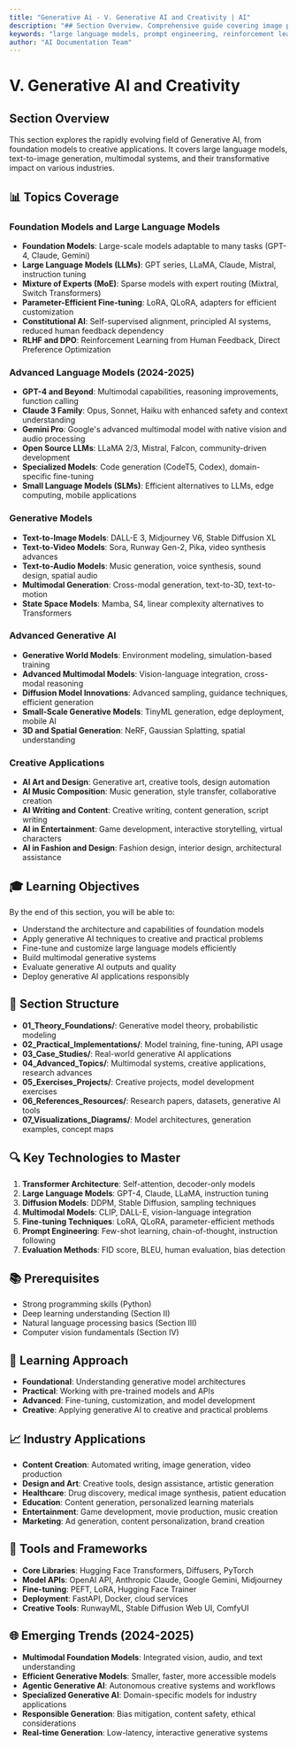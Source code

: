 ```yaml
---
title: "Generative Ai - V. Generative AI and Creativity | AI"
description: "## Section Overview. Comprehensive guide covering image processing, object detection, gradient descent, language models, reinforcement learning. Part of AI d..."
keywords: "large language models, prompt engineering, reinforcement learning, image processing, object detection, gradient descent, artificial intelligence, machine learning, AI documentation"
author: "AI Documentation Team"
---
```


# V. Generative AI and Creativity

## Section Overview
This section explores the rapidly evolving field of Generative AI, from foundation models to creative applications. It covers large language models, text-to-image generation, multimodal systems, and their transformative impact on various industries.

## 📊 Topics Coverage

### Foundation Models and Large Language Models
- **Foundation Models**: Large-scale models adaptable to many tasks (GPT-4, Claude, Gemini)
- **Large Language Models (LLMs)**: GPT series, LLaMA, Claude, Mistral, instruction tuning
- **Mixture of Experts (MoE)**: Sparse models with expert routing (Mixtral, Switch Transformers)
- **Parameter-Efficient Fine-tuning**: LoRA, QLoRA, adapters for efficient customization
- **Constitutional AI**: Self-supervised alignment, principled AI systems, reduced human feedback dependency
- **RLHF and DPO**: Reinforcement Learning from Human Feedback, Direct Preference Optimization

### Advanced Language Models (2024-2025)
- **GPT-4 and Beyond**: Multimodal capabilities, reasoning improvements, function calling
- **Claude 3 Family**: Opus, Sonnet, Haiku with enhanced safety and context understanding
- **Gemini Pro**: Google's advanced multimodal model with native vision and audio processing
- **Open Source LLMs**: LLaMA 2/3, Mistral, Falcon, community-driven development
- **Specialized Models**: Code generation (CodeT5, Codex), domain-specific fine-tuning
- **Small Language Models (SLMs)**: Efficient alternatives to LLMs, edge computing, mobile applications

### Generative Models
- **Text-to-Image Models**: DALL-E 3, Midjourney V6, Stable Diffusion XL
- **Text-to-Video Models**: Sora, Runway Gen-2, Pika, video synthesis advances
- **Text-to-Audio Models**: Music generation, voice synthesis, sound design, spatial audio
- **Multimodal Generation**: Cross-modal generation, text-to-3D, text-to-motion
- **State Space Models**: Mamba, S4, linear complexity alternatives to Transformers

### Advanced Generative AI
- **Generative World Models**: Environment modeling, simulation-based training
- **Advanced Multimodal Models**: Vision-language integration, cross-modal reasoning
- **Diffusion Model Innovations**: Advanced sampling, guidance techniques, efficient generation
- **Small-Scale Generative Models**: TinyML generation, edge deployment, mobile AI
- **3D and Spatial Generation**: NeRF, Gaussian Splatting, spatial understanding

### Creative Applications
- **AI Art and Design**: Generative art, creative tools, design automation
- **AI Music Composition**: Music generation, style transfer, collaborative creation
- **AI Writing and Content**: Creative writing, content generation, script writing
- **AI in Entertainment**: Game development, interactive storytelling, virtual characters
- **AI in Fashion and Design**: Fashion design, interior design, architectural assistance

## 🎓 Learning Objectives

By the end of this section, you will be able to:
- Understand the architecture and capabilities of foundation models
- Apply generative AI techniques to creative and practical problems
- Fine-tune and customize large language models efficiently
- Build multimodal generative systems
- Evaluate generative AI outputs and quality
- Deploy generative AI applications responsibly

## 📁 Section Structure

- **01_Theory_Foundations/**: Generative model theory, probabilistic modeling
- **02_Practical_Implementations/**: Model training, fine-tuning, API usage
- **03_Case_Studies/**: Real-world generative AI applications
- **04_Advanced_Topics/**: Multimodal systems, creative applications, research advances
- **05_Exercises_Projects/**: Creative projects, model development exercises
- **06_References_Resources/**: Research papers, datasets, generative AI tools
- **07_Visualizations_Diagrams/**: Model architectures, generation examples, concept maps

## 🔍 Key Technologies to Master
1. **Transformer Architecture**: Self-attention, decoder-only models
2. **Large Language Models**: GPT-4, Claude, LLaMA, instruction tuning
3. **Diffusion Models**: DDPM, Stable Diffusion, sampling techniques
4. **Multimodal Models**: CLIP, DALL-E, vision-language integration
5. **Fine-tuning Techniques**: LoRA, QLoRA, parameter-efficient methods
6. **Prompt Engineering**: Few-shot learning, chain-of-thought, instruction following
7. **Evaluation Methods**: FID score, BLEU, human evaluation, bias detection

## 📚 Prerequisites
- Strong programming skills (Python)
- Deep learning understanding (Section II)
- Natural language processing basics (Section III)
- Computer vision fundamentals (Section IV)

## 🎯 Learning Approach
- **Foundational**: Understanding generative model architectures
- **Practical**: Working with pre-trained models and APIs
- **Advanced**: Fine-tuning, customization, and model development
- **Creative**: Applying generative AI to creative and practical problems

## 📈 Industry Applications
- **Content Creation**: Automated writing, image generation, video production
- **Design and Art**: Creative tools, design assistance, artistic generation
- **Healthcare**: Drug discovery, medical image synthesis, patient education
- **Education**: Content generation, personalized learning materials
- **Entertainment**: Game development, movie production, music creation
- **Marketing**: Ad generation, content personalization, brand creation

## 🔧 Tools and Frameworks
- **Core Libraries**: Hugging Face Transformers, Diffusers, PyTorch
- **Model APIs**: OpenAI API, Anthropic Claude, Google Gemini, Midjourney
- **Fine-tuning**: PEFT, LoRA, Hugging Face Trainer
- **Deployment**: FastAPI, Docker, cloud services
- **Creative Tools**: RunwayML, Stable Diffusion Web UI, ComfyUI

## 🌐 Emerging Trends (2024-2025)
- **Multimodal Foundation Models**: Integrated vision, audio, and text understanding
- **Efficient Generative Models**: Smaller, faster, more accessible models
- **Agentic Generative AI**: Autonomous creative systems and workflows
- **Specialized Generative AI**: Domain-specific models for industry applications
- **Responsible Generation**: Bias mitigation, content safety, ethical considerations
- **Real-time Generation**: Low-latency, interactive generative systems